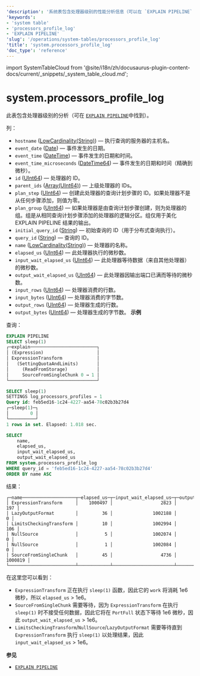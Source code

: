 ```yaml
---
'description': '系统表包含处理器级别的性能分析信息（可以在 `EXPLAIN PIPELINE` 中找到）'
'keywords':
- 'system table'
- 'processors_profile_log'
- 'EXPLAIN PIPELINE'
'slug': '/operations/system-tables/processors_profile_log'
'title': 'system.processors_profile_log'
'doc_type': 'reference'
---
```


import SystemTableCloud from '@site/i18n/zh/docusaurus-plugin-content-docs/current/_snippets/_system_table_cloud.md';


# system.processors_profile_log

<SystemTableCloud/>

此表包含处理器级别的分析（可在 [`EXPLAIN PIPELINE`](../../sql-reference/statements/explain.md#explain-pipeline)中找到）。

列：

- `hostname` ([LowCardinality(String)](../../sql-reference/data-types/string.md)) — 执行查询的服务器的主机名。
- `event_date` ([Date](../../sql-reference/data-types/date.md)) — 事件发生的日期。
- `event_time` ([DateTime](../../sql-reference/data-types/datetime.md)) — 事件发生的日期和时间。
- `event_time_microseconds` ([DateTime64](../../sql-reference/data-types/datetime64.md)) — 事件发生的日期和时间（精确到微秒）。
- `id` ([UInt64](../../sql-reference/data-types/int-uint.md)) — 处理器的 ID。
- `parent_ids` ([Array(UInt64)](../../sql-reference/data-types/array.md)) — 上级处理器的 IDs。
- `plan_step` ([UInt64](../../sql-reference/data-types/int-uint.md)) — 创建此处理器的查询计划步骤的 ID。如果处理器不是从任何步骤添加，则值为零。
- `plan_group` ([UInt64](../../sql-reference/data-types/int-uint.md)) — 如果处理器是由查询计划步骤创建，则为处理器的组。组是从相同查询计划步骤添加的处理器的逻辑分区。组仅用于美化 EXPLAIN PIPELINE 结果的输出。
- `initial_query_id` ([String](../../sql-reference/data-types/string.md)) — 初始查询的 ID（用于分布式查询执行）。
- `query_id` ([String](../../sql-reference/data-types/string.md)) — 查询的 ID。
- `name` ([LowCardinality(String)](../../sql-reference/data-types/lowcardinality.md)) — 处理器的名称。
- `elapsed_us` ([UInt64](../../sql-reference/data-types/int-uint.md)) — 此处理器执行的微秒数。
- `input_wait_elapsed_us` ([UInt64](../../sql-reference/data-types/int-uint.md)) — 此处理器等待数据（来自其他处理器）的微秒数。
- `output_wait_elapsed_us` ([UInt64](../../sql-reference/data-types/int-uint.md)) — 此处理器因输出端口已满而等待的微秒数。
- `input_rows` ([UInt64](../../sql-reference/data-types/int-uint.md)) — 处理器消费的行数。
- `input_bytes` ([UInt64](../../sql-reference/data-types/int-uint.md)) — 处理器消费的字节数。
- `output_rows` ([UInt64](../../sql-reference/data-types/int-uint.md)) — 处理器生成的行数。
- `output_bytes` ([UInt64](../../sql-reference/data-types/int-uint.md)) — 处理器生成的字节数。
**示例**

查询：

```sql
EXPLAIN PIPELINE
SELECT sleep(1)
┌─explain─────────────────────────┐
│ (Expression)                    │
│ ExpressionTransform             │
│   (SettingQuotaAndLimits)       │
│     (ReadFromStorage)           │
│     SourceFromSingleChunk 0 → 1 │
└─────────────────────────────────┘

SELECT sleep(1)
SETTINGS log_processors_profiles = 1
Query id: feb5ed16-1c24-4227-aa54-78c02b3b27d4
┌─sleep(1)─┐
│        0 │
└──────────┘
1 rows in set. Elapsed: 1.018 sec.

SELECT
    name,
    elapsed_us,
    input_wait_elapsed_us,
    output_wait_elapsed_us
FROM system.processors_profile_log
WHERE query_id = 'feb5ed16-1c24-4227-aa54-78c02b3b27d4'
ORDER BY name ASC
```

结果：

```text
┌─name────────────────────┬─elapsed_us─┬─input_wait_elapsed_us─┬─output_wait_elapsed_us─┐
│ ExpressionTransform     │    1000497 │                  2823 │                    197 │
│ LazyOutputFormat        │         36 │               1002188 │                      0 │
│ LimitsCheckingTransform │         10 │               1002994 │                    106 │
│ NullSource              │          5 │               1002074 │                      0 │
│ NullSource              │          1 │               1002084 │                      0 │
│ SourceFromSingleChunk   │         45 │                  4736 │                1000819 │
└─────────────────────────┴────────────┴───────────────────────┴────────────────────────┘
```

在这里您可以看到：

- `ExpressionTransform` 正在执行 `sleep(1)` 函数，因此它的 `work` 将消耗 1e6 微秒，所以 `elapsed_us` > 1e6。
- `SourceFromSingleChunk` 需要等待，因为 `ExpressionTransform` 在执行 `sleep(1)` 时不接受任何数据，因此它将在 `PortFull` 状态下等待 1e6 微秒，因此 `output_wait_elapsed_us` > 1e6。
- `LimitsCheckingTransform`/`NullSource`/`LazyOutputFormat` 需要等待直到 `ExpressionTransform` 执行 `sleep(1)` 以处理结果，因此 `input_wait_elapsed_us` > 1e6。

**参见**

- [`EXPLAIN PIPELINE`](../../sql-reference/statements/explain.md#explain-pipeline)
